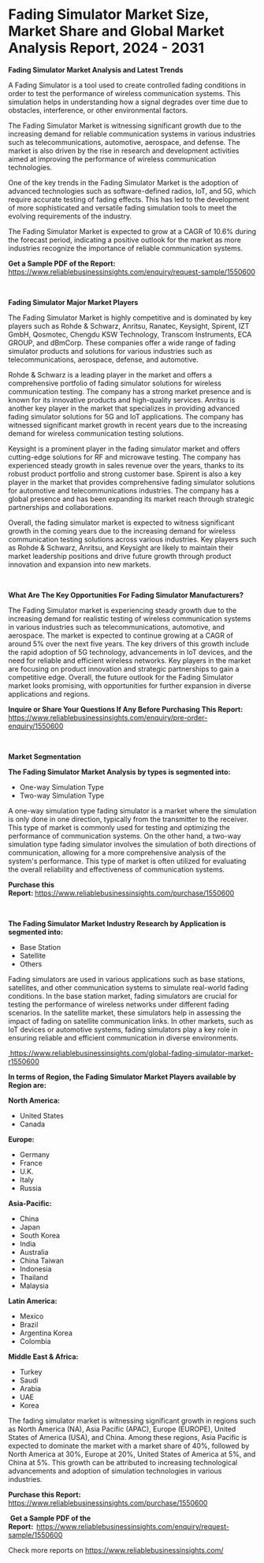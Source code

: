 <p><h1>Fading Simulator Market Size, Market Share and Global Market Analysis Report, 2024 - 2031</h1></p><p><strong>Fading Simulator Market Analysis and Latest Trends</strong></p>
<p><p>A Fading Simulator is a tool used to create controlled fading conditions in order to test the performance of wireless communication systems. This simulation helps in understanding how a signal degrades over time due to obstacles, interference, or other environmental factors.</p><p>The Fading Simulator Market is witnessing significant growth due to the increasing demand for reliable communication systems in various industries such as telecommunications, automotive, aerospace, and defense. The market is also driven by the rise in research and development activities aimed at improving the performance of wireless communication technologies.</p><p>One of the key trends in the Fading Simulator Market is the adoption of advanced technologies such as software-defined radios, IoT, and 5G, which require accurate testing of fading effects. This has led to the development of more sophisticated and versatile fading simulation tools to meet the evolving requirements of the industry.</p><p>The Fading Simulator Market is expected to grow at a CAGR of 10.6% during the forecast period, indicating a positive outlook for the market as more industries recognize the importance of reliable communication systems.</p></p>
<p><strong>Get a Sample PDF of the Report:&nbsp;</strong> <a href="https://www.reliablebusinessinsights.com/enquiry/request-sample/1550600">https://www.reliablebusinessinsights.com/enquiry/request-sample/1550600</a></p>
<p>&nbsp;</p>
<p><strong>Fading Simulator Major Market Players</strong></p>
<p><p>The Fading Simulator Market is highly competitive and is dominated by key players such as Rohde & Schwarz, Anritsu, Ranatec, Keysight, Spirent, IZT GmbH, Qosmotec, Chengdu KSW Technology, Transcom Instruments, ECA GROUP, and dBmCorp. These companies offer a wide range of fading simulator products and solutions for various industries such as telecommunications, aerospace, defense, and automotive.</p><p>Rohde & Schwarz is a leading player in the market and offers a comprehensive portfolio of fading simulator solutions for wireless communication testing. The company has a strong market presence and is known for its innovative products and high-quality services. Anritsu is another key player in the market that specializes in providing advanced fading simulator solutions for 5G and IoT applications. The company has witnessed significant market growth in recent years due to the increasing demand for wireless communication testing solutions.</p><p>Keysight is a prominent player in the fading simulator market and offers cutting-edge solutions for RF and microwave testing. The company has experienced steady growth in sales revenue over the years, thanks to its robust product portfolio and strong customer base. Spirent is also a key player in the market that provides comprehensive fading simulator solutions for automotive and telecommunications industries. The company has a global presence and has been expanding its market reach through strategic partnerships and collaborations.</p><p>Overall, the fading simulator market is expected to witness significant growth in the coming years due to the increasing demand for wireless communication testing solutions across various industries. Key players such as Rohde & Schwarz, Anritsu, and Keysight are likely to maintain their market leadership positions and drive future growth through product innovation and expansion into new markets.</p></p>
<p>&nbsp;</p>
<p><strong>What Are The Key Opportunities For Fading Simulator Manufacturers?</strong></p>
<p><p>The Fading Simulator market is experiencing steady growth due to the increasing demand for realistic testing of wireless communication systems in various industries such as telecommunications, automotive, and aerospace. The market is expected to continue growing at a CAGR of around 5% over the next five years. The key drivers of this growth include the rapid adoption of 5G technology, advancements in IoT devices, and the need for reliable and efficient wireless networks. Key players in the market are focusing on product innovation and strategic partnerships to gain a competitive edge. Overall, the future outlook for the Fading Simulator market looks promising, with opportunities for further expansion in diverse applications and regions.</p></p>
<p><strong>Inquire or Share Your Questions If Any Before Purchasing This Report:</strong> <a href="https://www.reliablebusinessinsights.com/enquiry/pre-order-enquiry/1550600">https://www.reliablebusinessinsights.com/enquiry/pre-order-enquiry/1550600</a></p>
<p>&nbsp;</p>
<p><strong>Market Segmentation</strong></p>
<p><strong>The Fading Simulator Market Analysis by types is segmented into:</strong></p>
<p><ul><li>One-way Simulation Type</li><li>Two-way Simulation Type</li></ul></p>
<p><p>A one-way simulation type fading simulator is a market where the simulation is only done in one direction, typically from the transmitter to the receiver. This type of market is commonly used for testing and optimizing the performance of communication systems. On the other hand, a two-way simulation type fading simulator involves the simulation of both directions of communication, allowing for a more comprehensive analysis of the system's performance. This type of market is often utilized for evaluating the overall reliability and effectiveness of communication systems.</p></p>
<p><strong>Purchase this Report:&nbsp;</strong><a href="https://www.reliablebusinessinsights.com/purchase/1550600">https://www.reliablebusinessinsights.com/purchase/1550600</a></p>
<p>&nbsp;</p>
<p><strong>The Fading Simulator Market Industry Research by Application is segmented into:</strong></p>
<p><ul><li>Base Station</li><li>Satellite</li><li>Others</li></ul></p>
<p><p>Fading simulators are used in various applications such as base stations, satellites, and other communication systems to simulate real-world fading conditions. In the base station market, fading simulators are crucial for testing the performance of wireless networks under different fading scenarios. In the satellite market, these simulators help in assessing the impact of fading on satellite communication links. In other markets, such as IoT devices or automotive systems, fading simulators play a key role in ensuring reliable and efficient communication in diverse environments.</p></p>
<p><a href="https://www.reliablebusinessinsights.com/global-fading-simulator-market-r1550600">&nbsp;https://www.reliablebusinessinsights.com/global-fading-simulator-market-r1550600</a></p>
<p><strong>In terms of Region, the Fading Simulator Market Players available by Region are:</strong></p>
<p>
    <p> <strong> North America: </strong>
        <ul>
            <li>United States</li>
            <li>Canada</li>
        </ul>
        </p> 
    <p> <strong> Europe: </strong>
        <ul>
            <li>Germany</li>
            <li>France</li>
            <li>U.K.</li>
            <li>Italy</li>
            <li>Russia</li>
        </ul>
        </p> 
    <p> <strong> Asia-Pacific: </strong>
        <ul>
            <li>China</li>
            <li>Japan</li>
            <li>South Korea</li>
            <li>India</li>
            <li>Australia</li>
            <li>China Taiwan</li>
            <li>Indonesia</li>
            <li>Thailand</li>
            <li>Malaysia</li>
        </ul>
        </p> 
    <p> <strong> Latin America: </strong>
        <ul>
            <li>Mexico</li>
            <li>Brazil</li>
            <li>Argentina Korea</li>
            <li>Colombia</li>
        </ul>
        </p> 
    <p> <strong> Middle East & Africa: </strong>
        <ul>
            <li>Turkey</li>
            <li>Saudi</li>
            <li>Arabia</li>
            <li>UAE</li>
            <li>Korea</li>
        </ul>
    </p>
    </p>
<p><p>The fading simulator market is witnessing significant growth in regions such as North America (NA), Asia Pacific (APAC), Europe (EUROPE), United States of America (USA), and China. Among these regions, Asia Pacific is expected to dominate the market with a market share of 40%, followed by North America at 30%, Europe at 20%, United States of America at 5%, and China at 5%. This growth can be attributed to increasing technological advancements and adoption of simulation technologies in various industries.</p></p>
<p><strong>Purchase this Report: </strong><a href="https://www.reliablebusinessinsights.com/purchase/1550600">https://www.reliablebusinessinsights.com/purchase/1550600</a></p>
<p>&nbsp;<strong>Get a Sample PDF of the Report:&nbsp;&nbsp;</strong><a href="https://www.reliablebusinessinsights.com/enquiry/request-sample/1550600">https://www.reliablebusinessinsights.com/enquiry/request-sample/1550600</a></p>
<p><strong></strong></p>
<p>Check more reports on <a href="https://www.reliablebusinessinsights.com/">https://www.reliablebusinessinsights.com/</a></p>